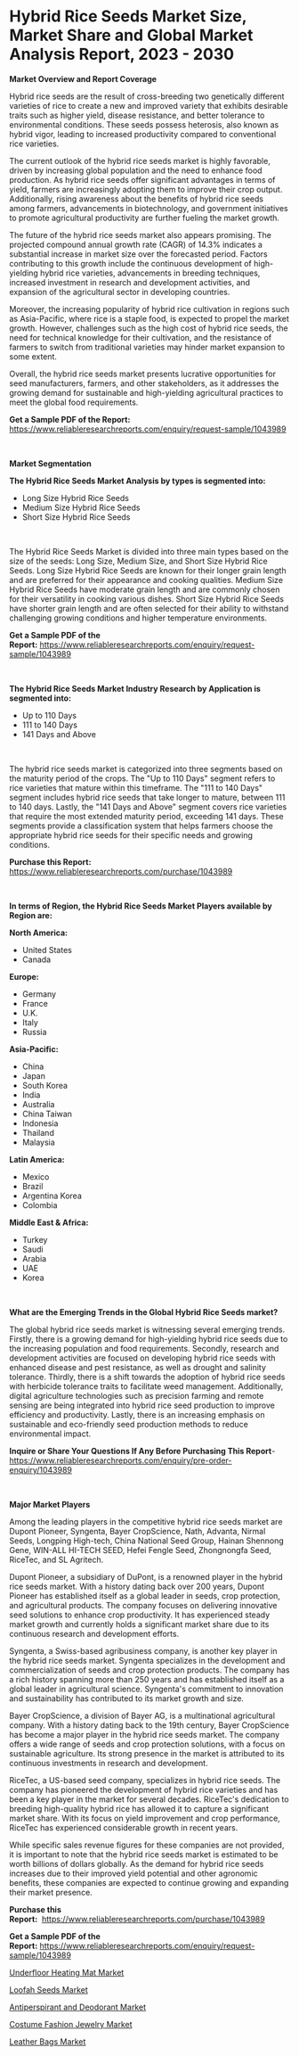 <p><h1>Hybrid Rice Seeds Market Size, Market Share and Global Market Analysis Report, 2023 - 2030</h1></p><p><strong>Market Overview and Report Coverage</strong></p>
<p><p>Hybrid rice seeds are the result of cross-breeding two genetically different varieties of rice to create a new and improved variety that exhibits desirable traits such as higher yield, disease resistance, and better tolerance to environmental conditions. These seeds possess heterosis, also known as hybrid vigor, leading to increased productivity compared to conventional rice varieties.</p><p>The current outlook of the hybrid rice seeds market is highly favorable, driven by increasing global population and the need to enhance food production. As hybrid rice seeds offer significant advantages in terms of yield, farmers are increasingly adopting them to improve their crop output. Additionally, rising awareness about the benefits of hybrid rice seeds among farmers, advancements in biotechnology, and government initiatives to promote agricultural productivity are further fueling the market growth.</p><p>The future of the hybrid rice seeds market also appears promising. The projected compound annual growth rate (CAGR) of 14.3% indicates a substantial increase in market size over the forecasted period. Factors contributing to this growth include the continuous development of high-yielding hybrid rice varieties, advancements in breeding techniques, increased investment in research and development activities, and expansion of the agricultural sector in developing countries.</p><p>Moreover, the increasing popularity of hybrid rice cultivation in regions such as Asia-Pacific, where rice is a staple food, is expected to propel the market growth. However, challenges such as the high cost of hybrid rice seeds, the need for technical knowledge for their cultivation, and the resistance of farmers to switch from traditional varieties may hinder market expansion to some extent.</p><p>Overall, the hybrid rice seeds market presents lucrative opportunities for seed manufacturers, farmers, and other stakeholders, as it addresses the growing demand for sustainable and high-yielding agricultural practices to meet the global food requirements.</p></p>
<p><strong>Get a Sample PDF of the Report:</strong> <a href="https://www.reliableresearchreports.com/enquiry/request-sample/1043989">https://www.reliableresearchreports.com/enquiry/request-sample/1043989</a></p>
<p>&nbsp;</p>
<p><strong>Market Segmentation</strong></p>
<p><strong>The Hybrid Rice Seeds Market Analysis by types is segmented into:</strong></p>
<p><ul><li>Long Size Hybrid Rice Seeds</li><li>Medium Size Hybrid Rice Seeds</li><li>Short Size Hybrid Rice Seeds</li></ul></p>
<p>&nbsp;</p>
<p><p>The Hybrid Rice Seeds Market is divided into three main types based on the size of the seeds: Long Size, Medium Size, and Short Size Hybrid Rice Seeds. Long Size Hybrid Rice Seeds are known for their longer grain length and are preferred for their appearance and cooking qualities. Medium Size Hybrid Rice Seeds have moderate grain length and are commonly chosen for their versatility in cooking various dishes. Short Size Hybrid Rice Seeds have shorter grain length and are often selected for their ability to withstand challenging growing conditions and higher temperature environments.</p></p>
<p><strong>Get a Sample PDF of the Report:</strong>&nbsp;<a href="https://www.reliableresearchreports.com/enquiry/request-sample/1043989">https://www.reliableresearchreports.com/enquiry/request-sample/1043989</a></p>
<p>&nbsp;</p>
<p><strong>The Hybrid Rice Seeds Market Industry Research by Application is segmented into:</strong></p>
<p><ul><li>Up to 110 Days</li><li>111 to 140 Days</li><li>141 Days and Above</li></ul></p>
<p>&nbsp;</p>
<p><p>The hybrid rice seeds market is categorized into three segments based on the maturity period of the crops. The "Up to 110 Days" segment refers to rice varieties that mature within this timeframe. The "111 to 140 Days" segment includes hybrid rice seeds that take longer to mature, between 111 to 140 days. Lastly, the "141 Days and Above" segment covers rice varieties that require the most extended maturity period, exceeding 141 days. These segments provide a classification system that helps farmers choose the appropriate hybrid rice seeds for their specific needs and growing conditions.</p></p>
<p><strong>Purchase this Report:</strong>&nbsp; <a href="https://www.reliableresearchreports.com/purchase/1043989">https://www.reliableresearchreports.com/purchase/1043989</a></p>
<p>&nbsp;</p>
<p><strong>In terms of Region, the Hybrid Rice Seeds Market Players available by Region are:</strong></p>
<p>
    <p> <strong> North America: </strong>
        <ul>
            <li>United States</li>
            <li>Canada</li>
        </ul>
        </p> 
    <p> <strong> Europe: </strong>
        <ul>
            <li>Germany</li>
            <li>France</li>
            <li>U.K.</li>
            <li>Italy</li>
            <li>Russia</li>
        </ul>
        </p> 
    <p> <strong> Asia-Pacific: </strong>
        <ul>
            <li>China</li>
            <li>Japan</li>
            <li>South Korea</li>
            <li>India</li>
            <li>Australia</li>
            <li>China Taiwan</li>
            <li>Indonesia</li>
            <li>Thailand</li>
            <li>Malaysia</li>
        </ul>
        </p> 
    <p> <strong> Latin America: </strong>
        <ul>
            <li>Mexico</li>
            <li>Brazil</li>
            <li>Argentina Korea</li>
            <li>Colombia</li>
        </ul>
        </p> 
    <p> <strong> Middle East & Africa: </strong>
        <ul>
            <li>Turkey</li>
            <li>Saudi</li>
            <li>Arabia</li>
            <li>UAE</li>
            <li>Korea</li>
        </ul>
    </p>
    </p>
<p>&nbsp;</p>
<p><strong>What are the Emerging Trends in the Global Hybrid Rice Seeds market?</strong></p>
<p><p>The global hybrid rice seeds market is witnessing several emerging trends. Firstly, there is a growing demand for high-yielding hybrid rice seeds due to the increasing population and food requirements. Secondly, research and development activities are focused on developing hybrid rice seeds with enhanced disease and pest resistance, as well as drought and salinity tolerance. Thirdly, there is a shift towards the adoption of hybrid rice seeds with herbicide tolerance traits to facilitate weed management. Additionally, digital agriculture technologies such as precision farming and remote sensing are being integrated into hybrid rice seed production to improve efficiency and productivity. Lastly, there is an increasing emphasis on sustainable and eco-friendly seed production methods to reduce environmental impact.</p></p>
<p><strong>Inquire or Share Your Questions If Any Before Purchasing This Report</strong>- <a href="https://www.reliableresearchreports.com/enquiry/pre-order-enquiry/1043989">https://www.reliableresearchreports.com/enquiry/pre-order-enquiry/1043989</a></p>
<p>&nbsp;</p>
<p><strong>Major Market Players</strong></p>
<p><p>Among the leading players in the competitive hybrid rice seeds market are Dupont Pioneer, Syngenta, Bayer CropScience, Nath, Advanta, Nirmal Seeds, Longping High-tech, China National Seed Group, Hainan Shennong Gene, WIN-ALL HI-TECH SEED, Hefei Fengle Seed, Zhongnongfa Seed, RiceTec, and SL Agritech.</p><p>Dupont Pioneer, a subsidiary of DuPont, is a renowned player in the hybrid rice seeds market. With a history dating back over 200 years, Dupont Pioneer has established itself as a global leader in seeds, crop protection, and agricultural products. The company focuses on delivering innovative seed solutions to enhance crop productivity. It has experienced steady market growth and currently holds a significant market share due to its continuous research and development efforts.</p><p>Syngenta, a Swiss-based agribusiness company, is another key player in the hybrid rice seeds market. Syngenta specializes in the development and commercialization of seeds and crop protection products. The company has a rich history spanning more than 250 years and has established itself as a global leader in agricultural science. Syngenta's commitment to innovation and sustainability has contributed to its market growth and size.</p><p>Bayer CropScience, a division of Bayer AG, is a multinational agricultural company. With a history dating back to the 19th century, Bayer CropScience has become a major player in the hybrid rice seeds market. The company offers a wide range of seeds and crop protection solutions, with a focus on sustainable agriculture. Its strong presence in the market is attributed to its continuous investments in research and development.</p><p>RiceTec, a US-based seed company, specializes in hybrid rice seeds. The company has pioneered the development of hybrid rice varieties and has been a key player in the market for several decades. RiceTec's dedication to breeding high-quality hybrid rice has allowed it to capture a significant market share. With its focus on yield improvement and crop performance, RiceTec has experienced considerable growth in recent years.</p><p>While specific sales revenue figures for these companies are not provided, it is important to note that the hybrid rice seeds market is estimated to be worth billions of dollars globally. As the demand for hybrid rice seeds increases due to their improved yield potential and other agronomic benefits, these companies are expected to continue growing and expanding their market presence.</p></p>
<p><strong>Purchase this Report:</strong>&nbsp;&nbsp;<a href="https://www.reliableresearchreports.com/purchase/1043989">https://www.reliableresearchreports.com/purchase/1043989</a></p>
<p></p>
<p><strong>Get a Sample PDF of the Report:</strong>&nbsp;<a href="https://www.reliableresearchreports.com/enquiry/request-sample/1043989">https://www.reliableresearchreports.com/enquiry/request-sample/1043989</a></p>
<p><p><a href="https://medium.com/@zitakuvalis/underfloor-heating-mat-market-analysis-and-sze-forecasted-for-period-from-2023-to-2030-5d7896683685">Underfloor Heating Mat Market</a></p><p><a href="https://medium.com/@tiannathiel2023/loofah-seeds-market-comprehensive-assessment-by-type-application-and-geography-63b501911576">Loofah Seeds Market</a></p><p><a href="https://medium.com/@serenaframi/antiperspirant-and-deodorant-market-share-evolution-and-market-growth-trends-2023-2030-7bef964fc5b8">Antiperspirant and Deodorant Market</a></p><p><a href="https://medium.com/@ashleyhills1920/costume-fashion-jewelry-market-share-evolution-and-market-growth-trends-2023-2030-6567a6accf20">Costume Fashion Jewelry Market</a></p><p><a href="https://medium.com/@geneeffertz/decoding-leather-bags-market-metrics-market-share-trends-and-growth-patterns-6e52dbeec46b">Leather Bags Market</a></p></p>